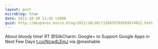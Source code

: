 ```yaml
---
layout: post
microblog: true
date: 2011-10-20 11:42 +1000
guid: http://desparoz.micro.blog/2011/10/20/t126835769569574912.html
---
```

About bloody time! RT @SilkCharm: Google+ to Support Google Apps in Next Few Days [t.co/Ncw4LEmJ](http://t.co/Ncw4LEmJ) via @mashable
